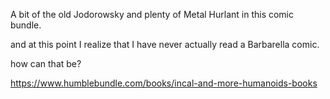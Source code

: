 A bit of the old Jodorowsky and plenty of Metal Hurlant in this comic bundle.

and at this point I realize that I have never actually read a Barbarella comic.

how can that be?

https://www.humblebundle.com/books/incal-and-more-humanoids-books